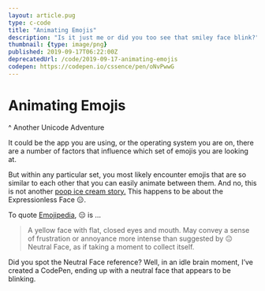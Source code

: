 ```yaml
---
layout: article.pug
type: c-code
title: "Animating Emojis"
description: "Is it just me or did you too see that smiley face blink?"
thumbnail: {type: image/png}
published: 2019-09-17T06:22:00Z
deprecatedUrl: /code/2019-09-17-animating-emojis
codepen: https://codepen.io/cssence/pen/oNvPwwG
---
```


# Animating Emojis
^ Another Unicode Adventure

It could be the app you are using, or the operating system you are on, there are a number of factors that influence which set of emojis you are looking at.

But within any particular set, you most likely encounter emojis that are so similar to each other that you can easily animate between them. And no, this is not another [poop ice cream story.](https://twitter.com/peter_miller/status/575361363469430784) This happens to be about the Expressionless Face 😑.

To quote [Emojipedia](https://emojipedia.org/expressionless-face/), 😑 is &hellip;

> A yellow face with flat, closed eyes and mouth. May convey a sense of frustration or annoyance more intense than suggested by 😐 Neutral Face, as if taking a moment to collect itself.

Did you spot the Neutral Face reference? Well, in an idle brain moment, I’ve created a CodePen, ending up with a neutral face that appears to be blinking.
